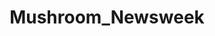 ---
title: "Mushroom_Newsweek"
image: "/images/Mushroom_Newsweek.jpeg"
description: |
  Description for Mushroom2
layout: gallery_item
---